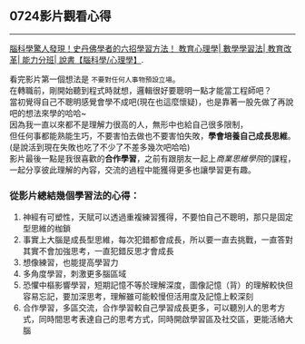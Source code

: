 ## 0724影片觀看心得
---
[腦科學驚人發現！史丹佛學者的六招學習方法！ 教育心理學| 數學學習法| 教育改革| 能力分班| 說書【腦科學/心理學】](https://www.youtube.com/watch?v=DgbSc6Ys710).

看完影片第一個想法是 `不要對任何人事物預設立場`。  
在轉職前，剛開始聽到程式時就想，邏輯很好要聰明一點才能當工程師吧？  
當初覺得自己不聰明感覺會學不成吧(現在也這麼懷疑)，也是靠著一股先做了再說吧的想法來學的哈哈~  
因為我一直以來都不是理解力很高的人，無形中也給自己很多限制，  
但任何事都能熟能生巧，不要害怕去做也不要害怕失敗，**學會培養自己成長思維**。  
(是說活到現在失敗也吃了不少了不差多幾次吧哈哈)  
影片最後一點是我很喜歡的**合作學習**，之前有跟朋友一起上*商業思維學院*的課程，  
一起分享彼此理解的內容，交流的過程中能獲得更多也讓學習更有趣。  

### 從影片總結幾個學習法的心得：
1. 神經有可塑性，天賦可以透過重複練習獲得，不要怕自己不聰明，那只是固定型思維的枷鎖
1. 事實上大腦是成長型思維，每次犯錯都會成長，所以要一直去挑戰，一直答對其實不會加強思考，一直犯錯反思才會成長
1. 想像練習，也能提高學習力 
1. 多角度學習，刺激更多腦區域
1. 恐懼中樞影響學習，短期記憶不等於理解深度，圖像記憶（背）的理解較快但容易忘記，要加深思考，理解雖可能較慢但活用度及記憶上較深刻
1. 合作學習，多區交流，合作學習較自己學習成長更多，可以聽別人的思考方式，同時間思考表達自己的思考方式，同時開啟學習區及社交區，更能活絡大腦
